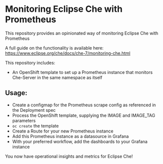 # Monitoring Eclipse Che with Prometheus

This repository provides an opinionated way of monitoring Eclipse Che with Prometheus

A full guide on the functionality is available here: https://www.eclipse.org/che/docs/che-7/monitoring-che.html

This repository includes:
- An OpenShift template to set up a Prometheus instance that monitors Che-Server in the same namespace as itself

## Usage: 

- Create a configmap for the Prometheus scrape config as referenced in the Deployment spec
- Process the OpenShift template, supplying the IMAGE and IMAGE_TAG parameters
- `oc create` the template
- Create a Route for your new Prometheus instance
- Add this Prometheus instance as a datasource in Grafana
- With your preferred workflow, add the dashboards to your Grafana instance

You now have operational insights and metrics for Eclipse Che! 
